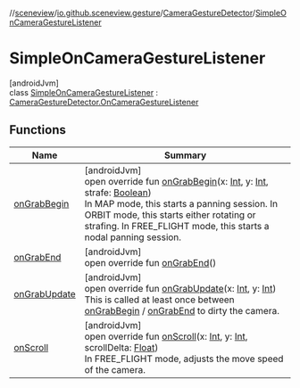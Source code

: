 //[sceneview](../../../../index.md)/[io.github.sceneview.gesture](../../index.md)/[CameraGestureDetector](../index.md)/[SimpleOnCameraGestureListener](index.md)

# SimpleOnCameraGestureListener

[androidJvm]\
class [SimpleOnCameraGestureListener](index.md) : [CameraGestureDetector.OnCameraGestureListener](../-on-camera-gesture-listener/index.md)

## Functions

| Name | Summary |
|---|---|
| [onGrabBegin](on-grab-begin.md) | [androidJvm]<br>open override fun [onGrabBegin](on-grab-begin.md)(x: [Int](https://kotlinlang.org/api/latest/jvm/stdlib/kotlin/-int/index.html), y: [Int](https://kotlinlang.org/api/latest/jvm/stdlib/kotlin/-int/index.html), strafe: [Boolean](https://kotlinlang.org/api/latest/jvm/stdlib/kotlin/-boolean/index.html))<br>In MAP mode, this starts a panning session. In ORBIT mode, this starts either rotating or strafing. In FREE_FLIGHT mode, this starts a nodal panning session. |
| [onGrabEnd](on-grab-end.md) | [androidJvm]<br>open override fun [onGrabEnd](on-grab-end.md)() |
| [onGrabUpdate](on-grab-update.md) | [androidJvm]<br>open override fun [onGrabUpdate](on-grab-update.md)(x: [Int](https://kotlinlang.org/api/latest/jvm/stdlib/kotlin/-int/index.html), y: [Int](https://kotlinlang.org/api/latest/jvm/stdlib/kotlin/-int/index.html))<br>This is called at least once between [onGrabBegin](on-grab-begin.md) / [onGrabEnd](on-grab-end.md) to dirty the camera. |
| [onScroll](on-scroll.md) | [androidJvm]<br>open override fun [onScroll](on-scroll.md)(x: [Int](https://kotlinlang.org/api/latest/jvm/stdlib/kotlin/-int/index.html), y: [Int](https://kotlinlang.org/api/latest/jvm/stdlib/kotlin/-int/index.html), scrollDelta: [Float](https://kotlinlang.org/api/latest/jvm/stdlib/kotlin/-float/index.html))<br>In FREE_FLIGHT mode, adjusts the move speed of the camera. |

